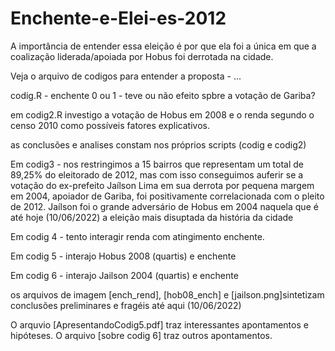 # Enchente-e-Elei-es-2012
A importância de entender essa eleição é por que ela foi a única em que a coalização liderada/apoiada por Hobus foi derrotada na cidade.

Veja o arquivo de codigos para entender a proposta - ...


codig.R - enchente 0 ou 1 - teve ou não efeito spbre a votação de Gariba?


em codig2.R investigo a votação de Hobus em 2008  e o renda segundo o censo 2010 como possíveis fatores explicativos.


as conclusões e analises constam nos próprios scripts (codig e codig2)


Em codig3 - nos restringimos a 15 bairros que representam um total de 89,25% do eleitorado de 2012, mas com isso conseguimos auferir se a votação do ex-prefeito Jaílson Lima em sua derrota por pequena margem em 2004, apoiador de Gariba, foi positivamente correlacionada com o pleito de 2012. Jaílson foi o grande adversário de Hobus em 2004 naquela que é até hoje (10/06/2022) a eleição mais disuptada da história da cidade 

Em codig 4 - tento interagir renda com atingimento enchente.


Em codig 5 - interajo Hobus 2008 (quartis) e enchente

Em codig 6 - interajo Jailson 2004 (quartis) e enchente 

os arquivos de imagem [ench_rend], [hob08_ench]  e [jailson.png]sintetizam conclusões preliminares e fragéis até aqui (10/06/2022)

O arquvio [ApresentandoCodig5.pdf] traz interessantes apontamentos e hipóteses.
O arquivo [sobre codig 6] traz outros apontamentos.
